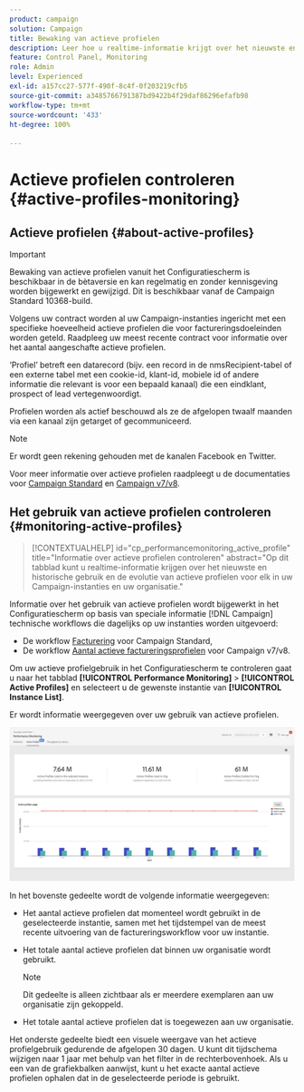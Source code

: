 ```yaml
---
product: campaign
solution: Campaign
title: Bewaking van actieve profielen
description: Leer hoe u realtime-informatie krijgt over het nieuwste en historische gebruik en de evolutie van actieve profielen voor al uw Campaign-instanties.
feature: Control Panel, Monitoring
role: Admin
level: Experienced
exl-id: a157cc27-577f-490f-8c4f-0f203219cfb5
source-git-commit: a3485766791387bd9422b4f29daf86296efafb98
workflow-type: tm+mt
source-wordcount: '433'
ht-degree: 100%

---
```


# Actieve profielen controleren {#active-profiles-monitoring}

## Actieve profielen {#about-active-profiles}

>[!IMPORTANT]
>
>Bewaking van actieve profielen vanuit het Configuratiescherm is beschikbaar in de bètaversie en kan regelmatig en zonder kennisgeving worden bijgewerkt en gewijzigd. Dit is beschikbaar vanaf de Campaign Standard 10368-build.

Volgens uw contract worden al uw Campaign-instanties ingericht met een specifieke hoeveelheid actieve profielen die voor factureringsdoeleinden worden geteld. Raadpleeg uw meest recente contract voor informatie over het aantal aangeschafte actieve profielen.

‘Profiel’ betreft een datarecord (bijv. een record in de nmsRecipient-tabel of een externe tabel met een cookie-id, klant-id, mobiele id of andere informatie die relevant is voor een bepaald kanaal) die een eindklant, prospect of lead vertegenwoordigt.

Profielen worden als actief beschouwd als ze de afgelopen twaalf maanden via een kanaal zijn getarget of gecommuniceerd.

>[!NOTE]
>
>Er wordt geen rekening gehouden met de kanalen Facebook en Twitter.

Voor meer informatie over actieve profielen raadpleegt u de documentaties voor [Campaign Standard](https://experienceleague.adobe.com/docs/campaign-standard/using/profiles-and-audiences/managing-profiles/active-profiles.html?lang=nl) en [Campaign v7/v8](https://experienceleague.adobe.com/docs/campaign-classic/using/getting-started/profile-management/about-profiles.html?lang=nl#active-profiles).

## Het gebruik van actieve profielen controleren {#monitoring-active-profiles}

>[!CONTEXTUALHELP]
>id="cp_performancemonitoring_active_profile"
>title="Informatie over actieve profielen controleren"
>abstract="Op dit tabblad kunt u realtime-informatie krijgen over het nieuwste en historische gebruik en de evolutie van actieve profielen voor elk in uw Campaign-instanties en uw organisatie."

Informatie over het gebruik van actieve profielen wordt bijgewerkt in het Configuratiescherm op basis van speciale informatie [!DNL Campaign] technische workflows die dagelijks op uw instanties worden uitgevoerd:
* De workflow [Facturering](https://experienceleague.adobe.com/docs/campaign-standard/using/administrating/application-settings/technical-workflows.html?lang=nl) voor Campaign Standard,
* De workflow [Aantal actieve factureringsprofielen](https://experienceleague.adobe.com/docs/campaign-classic/using/automating-with-workflows/advanced-management/about-technical-workflows.html?lang=nl) voor Campaign v7/v8.


Om uw actieve profielgebruik in het Configuratiescherm te controleren gaat u naar het tabblad **[!UICONTROL Performance Monitoring]** > **[!UICONTROL Active Profiles]** en selecteert u de gewenste instantie van **[!UICONTROL Instance List]**.

Er wordt informatie weergegeven over uw gebruik van actieve profielen.

![](assets/active-profiles-graph.png)

In het bovenste gedeelte wordt de volgende informatie weergegeven:

* Het aantal actieve profielen dat momenteel wordt gebruikt in de geselecteerde instantie, samen met het tijdstempel van de meest recente uitvoering van de factureringsworkflow voor uw instantie.

* Het totale aantal actieve profielen dat binnen uw organisatie wordt gebruikt.

  >[!NOTE]
  >
  >Dit gedeelte is alleen zichtbaar als er meerdere exemplaren aan uw organisatie zijn gekoppeld.

* Het totale aantal actieve profielen dat is toegewezen aan uw organisatie.

Het onderste gedeelte biedt een visuele weergave van het actieve profielgebruik gedurende de afgelopen 30 dagen. U kunt dit tijdschema wijzigen naar 1 jaar met behulp van het filter in de rechterbovenhoek. Als u een van de grafiekbalken aanwijst, kunt u het exacte aantal actieve profielen ophalen dat in de geselecteerde periode is gebruikt.
